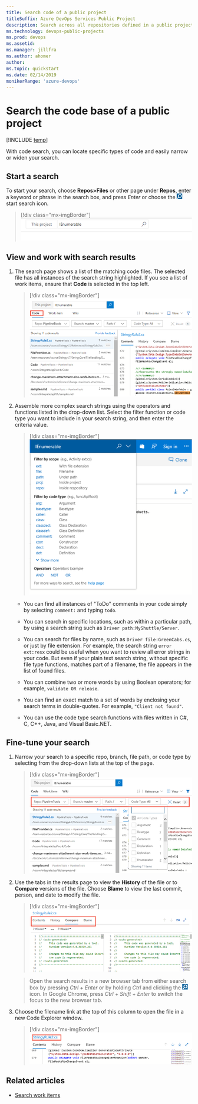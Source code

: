 ```yaml
---
title: Search code of a public project  
titleSuffix: Azure DevOps Services Public Project
description: Search across all repositories defined in a public project to find specific types of code   
ms.technology: devops-public-projects
ms.prod: devops
ms.assetid: 
ms.manager: jillfra
ms.author: ahomer
author: 
ms.topic: quickstart
ms.date: 02/14/2019
monikerRange: 'azure-devops'
---
```


# Search the code base of a public project

[!INCLUDE [temp](_shared/version-public-projects.md)]  

With code search, you can locate specific types of code and easily narrow or widen your search.

<a name="start-search"></a>

## Start a search

To start your search, choose **Repos>Files** or other page under **Repos**, enter a keyword or phrase in the search box, and press *Enter* or choose the ![start search icon](../../project/search/_img/_shared/start-search-icon.png) start search icon.

> [!div class="mx-imgBorder"]
> ![Code Search box, new navigation](_img/search/code-search-vert.png)

## View and work with search results  

1. The search page shows a list of the matching code files. The selected file has all
   instances of the search string highlighted. If you see a list of work items, ensure that **Code** is selected in the top left.

	> [!div class="mx-imgBorder"]  
	> ![Code search results example](_img/search/code-search-example.png)

2. Assemble more complex search strings using the operators and functions listed in the drop-down list. Select the filter function or code type you want to include in your search string, and then enter the criteria value.

	> [!div class="mx-imgBorder"]  
	> ![Search from the title bar](_img/search/code-search-filters.png)

   * You can find all instances of "ToDo" comments in your code simply by selecting `comment:` and typing `todo`.

   * You can search in specific locations, such as within a particular path, by using a search string such as `Driver path:MyShuttle/Server`.

   * You can search for files by name, such as `Driver file:GreenCabs.cs`, or just by file extension. For example, the search string
    `error ext:resx` could be useful when you want to review all error strings in your code.
    But even if your plain text search string, without specific file type functions, matches part of a filename, the file appears in the list of found files.

   * You can combine two or more words by using Boolean operators; for example, `validate OR release`.

   * You can find an exact match to a set of words by enclosing your search terms in double-quotes. For example, `"Client not found"`.

   * You can use the code type search functions with files written in C#, C, C++, Java, and Visual Basic.NET.

## Fine-tune your search

1. Narrow your search to a specific repo, branch, file path, or code type by selecting from the drop-down lists at the top of the page.

	> [!div class="mx-imgBorder"]  
	> ![Use drop-down lists to narrow your search](_img/search/code-search-code-types.png)

2. Use the tabs in the results page to view the **History** of the file or to **Compare** versions of the file. Choose **Blame** to view the last commit, person, and date to modify the file.

	> [!div class="mx-imgBorder"]  
	> ![Use tabs to view history and compare files](_img/search/code-search-contents-history-views.png)

   > Open the search results in a new browser tab from either search box by
   pressing _Ctrl_ + _Enter_ or by holding _Ctrl_ and clicking  the
   ![start search icon](../../project/search/_img/_shared/start-search-icon.png) icon.
   In Google Chrome, press _Ctrl_ + _Shift_ + _Enter_ to switch the focus
   to the new browser tab.

3. Choose the filename link at the top of this column to open the file in a new Code Explorer window.

	> [!div class="mx-imgBorder"]  
	> ![Open the file in Code Explorer](_img/search/code-search-open-file.png)

## Related articles

* [Search work items](work-item-search-public.md)
